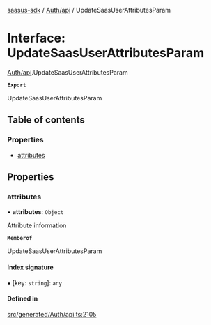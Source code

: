 [saasus-sdk](../README.md) / [Auth/api](../modules/Auth_api.md) / UpdateSaasUserAttributesParam

# Interface: UpdateSaasUserAttributesParam

[Auth/api](../modules/Auth_api.md).UpdateSaasUserAttributesParam

**`Export`**

UpdateSaasUserAttributesParam

## Table of contents

### Properties

- [attributes](Auth_api.UpdateSaasUserAttributesParam.md#attributes)

## Properties

### attributes

• **attributes**: `Object`

Attribute information

**`Memberof`**

UpdateSaasUserAttributesParam

#### Index signature

▪ [key: `string`]: `any`

#### Defined in

[src/generated/Auth/api.ts:2105](https://github.com/saasus-platform/saasus-sdk-javascript/blob/997c544/src/generated/Auth/api.ts#L2105)
